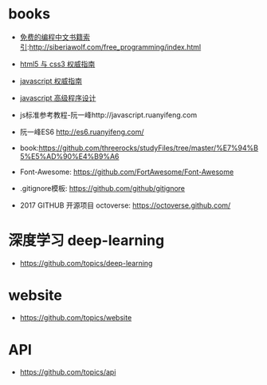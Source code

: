 # books

* [免费的编程中文书籍索引](http://siberiawolf.com/free_programming/index.html):http://siberiawolf.com/free_programming/index.html

* [html5 与 css3 权威指南](https://pan.baidu.com/s/1c2IWSjm)

* [javascript 权威指南](https://pan.baidu.com/s/1ge5dzCR)

* [javascript 高级程序设计](https://pan.baidu.com/s/1qXD88ag)

* js标准参考教程-阮一峰http://javascript.ruanyifeng.com

* 阮一峰ES6 http://es6.ruanyifeng.com/ 


* book:https://github.com/threerocks/studyFiles/tree/master/%E7%94%B5%E5%AD%90%E4%B9%A6

* Font-Awesome: https://github.com/FortAwesome/Font-Awesome

* .gitignore模板: https://github.com/github/gitignore

* 2017 GITHUB 开源项目 octoverse: https://octoverse.github.com/


# 深度学习 deep-learning

* https://github.com/topics/deep-learning

# website

* https://github.com/topics/website

# API

* https://github.com/topics/api
